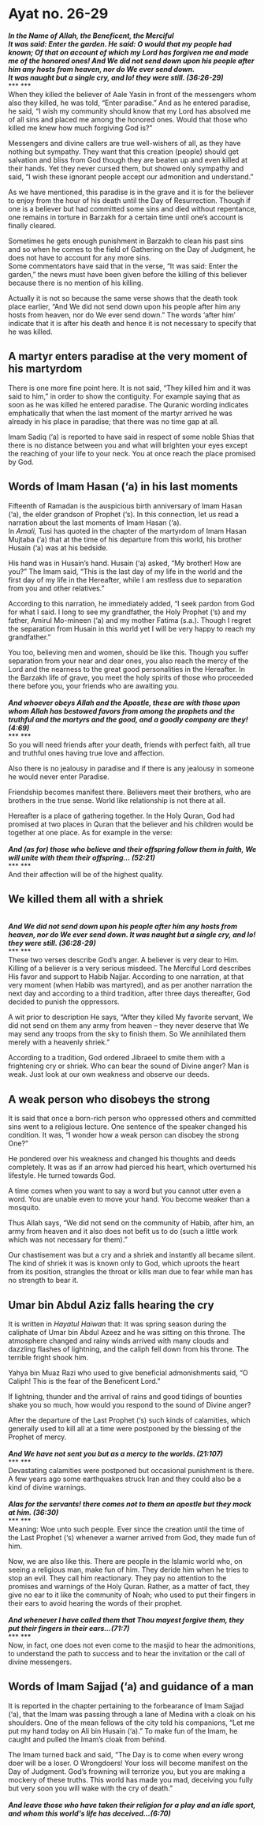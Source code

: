 Ayat no.  26-29
===============

***In the Name of Allah, the Beneficent, the Merciful***  
***It was said: Enter the garden. He said: O would that my people had
known; Of that on account of which my Lord has forgiven me and made me
of the honored ones! And We did not send down upon his people after him
any hosts from heaven, nor do We ever send down.***  
***It was naught but a single cry, and lo! they were still.
(36:26-29)***  
*** ***  
 When they killed the believer of Aale Yasin in front of the messengers
whom also they killed, he was told, “Enter paradise.” And as he entered
paradise, he said, “I wish my community should know that my Lord has
absolved me of all sins and placed me among the honored ones. Would that
those who killed me knew how much forgiving God is?”

Messengers and divine callers are true well-wishers of all, as they have
nothing but sympathy. They want that this creation (people) should get
salvation and bliss from God though they are beaten up and even killed
at their hands. Yet they never cursed them, but showed only sympathy and
said, “I wish these ignorant people accept our admonition and
understand.”

As we have mentioned, this paradise is in the grave and it is for the
believer to enjoy from the hour of his death until the Day of
Resurrection. Though if one is a believer but had committed some sins
and died without repentance, one remains in torture in Barzakh for a
certain time until one’s account is finally cleared.

Sometimes he gets enough punishment in Barzakh to clean his past sins
and so when he comes to the field of Gathering on the Day of Judgment,
he does not have to account for any more sins.  
 Some commentators have said that in the verse, “It was said: Enter the
garden,” the news must have been given before the killing of this
believer because there is no mention of his killing.

Actually it is not so because the same verse shows that the death took
place earlier, “And We did not send down upon his people after him any
hosts from heaven, nor do We ever send down.” The words ‘after him’
indicate that it is after his death and hence it is not necessary to
specify that he was killed.

A martyr enters paradise at the very moment of his martyrdom
------------------------------------------------------------

There is one more fine point here. It is not said, “They killed him and
it was said to him,” in order to show the contiguity. For example saying
that as soon as he was killed he entered paradise. The Quranic wording
indicates emphatically that when the last moment of the martyr arrived
he was already in his place in paradise; that there was no time gap at
all.

Imam Sadiq (‘a) is reported to have said in respect of some noble Shias
that there is no distance between you and what will brighten your eyes
except the reaching of your life to your neck. You at once reach the
place promised by God.

Words of Imam Hasan (‘a) in his last moments
--------------------------------------------

Fifteenth of Ramadan is the auspicious birth anniversary of Imam Hasan
(‘a), the elder grandson of Prophet (‘s). In this connection, let us
read a narration about the last moments of Imam Hasan (‘a).  
 In *Amali,* Tusi has quoted in the chapter of the martyrdom of Imam
Hasan Mujtaba (‘a) that at the time of his departure from this world,
his brother Husain (‘a) was at his bedside.

His hand was in Husain’s hand. Husain (‘a) asked, “My brother! How are
you?” The Imam said, “This is the last day of my life in the world and
the first day of my life in the Hereafter, while I am restless due to
separation from you and other relatives.”

According to this narration, he immediately added, “I seek pardon from
God for what I said. I long to see my grandfather, the Holy Prophet (‘s)
and my father, Amirul Mo-mineen (‘a) and my mother Fatima (s.a.). Though
I regret the separation from Husain in this world yet I will be very
happy to reach my grandfather.”

You too, believing men and women, should be like this. Though you suffer
separation from your near and dear ones, you also reach the mercy of the
Lord and the nearness to the great good personalities in the Hereafter.
In the Barzakh life of grave, you meet the holy spirits of those who
proceeded there before you, your friends who are awaiting you.  
    
***And whoever obeys Allah and the Apostle, these are with those upon
whom Allah has bestowed favors from among the prophets and the truthful
and the martyrs and the good, and a goodly company are they! (4:69)***  
*** ***  
 So you will need friends after your death, friends with perfect faith,
all true and truthful ones having true love and affection.

Also there is no jealousy in paradise and if there is any jealousy in
someone he would never enter Paradise.

Friendship becomes manifest there. Believers meet their brothers, who
are brothers in the true sense. World like relationship is not there at
all.

Hereafter is a place of gathering together. In the Holy Quran, God had
promised at two places in Quran that the believer and his children would
be together at one place. As for example in the verse:  
    
***And (as for) those who believe and their offspring follow them in
faith, We will unite with them their offspring… (52:21)***  
*** ***  
 And their affection will be of the highest quality.

We killed them all with a shriek
--------------------------------

   
***And We did not send down upon his people after him any hosts from
heaven, nor do We ever send down. It was naught but a single cry, and
lo! they were still. (36:28-29)***  
*** ***  
 These two verses describe God’s anger. A believer is very dear to Him.
Killing of a believer is a very serious misdeed. The Merciful Lord
describes His favor and support to Habib Najjar. According to one
narration, at that very moment (when Habib was martyred), and as per
another narration the next day and according to a third tradition, after
three days thereafter, God decided to punish the oppressors.

A wit prior to description He says, “After they killed My favorite
servant, We did not send on them any army from heaven – they never
deserve that We may send any troops from the sky to finish them. So We
annihilated them merely with a heavenly shriek.”

According to a tradition, God ordered Jibraeel to smite them with a
frightening cry or shriek. Who can bear the sound of Divine anger? Man
is weak. Just look at our own weakness and observe our deeds.

A weak person who disobeys the strong
-------------------------------------

It is said that once a born-rich person who oppressed others and
committed sins went to a religious lecture. One sentence of the speaker
changed his condition. It was, “I wonder how a weak person can disobey
the strong One?”

He pondered over his weakness and changed his thoughts and deeds
completely. It was as if an arrow had pierced his heart, which
overturned his lifestyle. He turned towards God.

A time comes when you want to say a word but you cannot utter even a
word. You are unable even to move your hand. You become weaker than a
mosquito.

Thus Allah says, “We did not send on the community of Habib, after him,
an army from heaven and it also does not befit us to do (such a little
work which was not necessary for them).”

Our chastisement was but a cry and a shriek and instantly all became
silent. The kind of shriek it was is known only to God, which uproots
the heart from its position, strangles the throat or kills man due to
fear while man has no strength to bear it.

Umar bin Abdul Aziz falls hearing the cry
-----------------------------------------

It is written in *Hayatul Haiwan* that: It was spring season during the
caliphate of Umar bin Abdul Azeez and he was sitting on this throne. The
atmosphere changed and rainy winds arrived with many clouds and dazzling
flashes of lightning, and the caliph fell down from his throne. The
terrible fright shook him.

Yahya bin Muaz Razi who used to give beneficial admonishments said, “O
Caliph! This is the fear of the Beneficent Lord.”

If lightning, thunder and the arrival of rains and good tidings of
bounties shake you so much, how would you respond to the sound of Divine
anger?

After the departure of the Last Prophet (‘s) such kinds of calamities,
which generally used to kill all at a time were postponed by the
blessing of the Prophet of mercy.  
    
***And We have not sent you but as a mercy to the worlds. (21:107)***  
*** ***  
 Devastating calamities were postponed but occasional punishment is
there. A few years ago some earthquakes struck Iran and they could also
be a kind of divine warnings.  
    
***Alas for the servants! there comes not to them an apostle but they
mock at him. (36:30)***  
*** ***  
 Meaning: Woe unto such people. Ever since the creation until the time
of the Last Prophet (‘s) whenever a warner arrived from God, they made
fun of him.

Now, we are also like this. There are people in the Islamic world who,
on seeing a religious man, make fun of him. They deride him when he
tries to stop an evil. They call him reactionary. They pay no attention
to the promises and warnings of the Holy Quran. Rather, as a matter of
fact, they give no ear to it like the community of Noah; who used to put
their fingers in their ears to avoid hearing the words of their
prophet.  
    
***And whenever I have called them that Thou mayest forgive them, they
put their fingers in their ears…(71:7)***  
*** ***  
 Now, in fact, one does not even come to the masjid to hear the
admonitions, to understand the path to success and to hear the
invitation or the call of divine messengers.

Words of Imam Sajjad (‘a) and guidance of a man
-----------------------------------------------

It is reported in the chapter pertaining to the forbearance of Imam
Sajjad (‘a), that the Imam was passing through a lane of Medina with a
cloak on his shoulders. One of the mean fellows of the city told his
companions, “Let me put my hand today on Ali bin Husain (‘a).” To make
fun of the Imam, he caught and pulled the Imam’s cloak from behind.

The Imam turned back and said, “The Day is to come when every wrong doer
will be a loser. O Wrongdoers! Your loss will become manifest on the Day
of Judgment. God’s frowning will terrorize you, but you are making a
mockery of these truths. This world has made you mad, deceiving you
fully but very soon you will wake with the cry of death.”  
    
***And leave those who have taken their religion for a play and an idle
sport, and whom this world's life has deceived…(6:70)***


